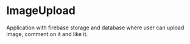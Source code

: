 # ImageUpload
Application with firebase storage and database where user can upload image, comment on it and like it.
